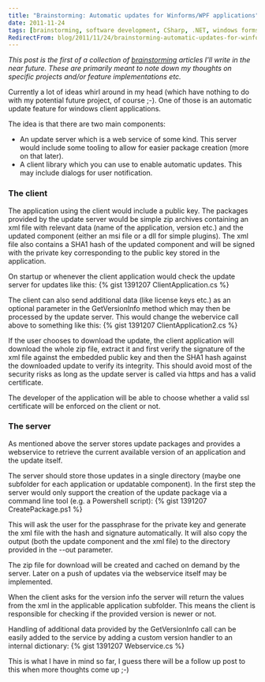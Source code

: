```yaml
---
title: "Brainstorming: Automatic updates for Winforms/WPF applications"
date: 2011-11-24
tags: [brainstorming, software development, CSharp, .NET, windows forms, WPF, automatic updates]
RedirectFrom: blog/2011/11/24/brainstorming-automatic-updates-for-winforms-slash-wpf-applications/*
---
```


_This post is the first of a collection of [brainstorming](/blog/categories/brainstorming/) articles I'll write in the near future. These are primarily meant to note down my thoughts on specific projects and/or feature implementations etc._

Currently a lot of ideas whirl around in my head (which have nothing to do with my potential future project, of course ;-). One of those is an automatic update feature for windows client applications.

The idea is that there are two main components:

* An update server which is a web service of some kind. This server would include some tooling to allow for easier package creation (more on that later).
* A client library which you can use to enable automatic updates. This may include dialogs for user notification.

### The client

The application using the client would include a public key. The packages provided by the update server would be simple zip archives containing an xml file with relevant data (name of the application, version etc.) and the updated component (either an msi file or a dll for simple plugins). The xml file also contains a SHA1 hash of the updated component and will be signed with the private key corresponding to the public key stored in the application.

On startup or whenever the client application would check the update server for updates like this:
{% gist 1391207 ClientApplication.cs %}

The client can also send additional data (like license keys etc.) as an optional parameter in the GetVersionInfo method which may then be processed by the update server. This would change the webervice call above to something like this:
{% gist 1391207 ClientApplication2.cs %}

If the user chooses to download the update, the client application will download the whole zip file, extract it and first verify the signature of the xml file against the embedded public key and then the SHA1 hash against the downloaded update to verify its integrity. This should avoid most of the security risks as long as the update server is called via https and has a valid certificate.

The developer of the application will be able to choose whether a valid ssl certificate will be enforced on the client or not.

### The server

As mentioned above the server stores update packages and provides a webservice to retrieve the current available version of an application and the update itself.

The server should store those updates in a single directory (maybe one subfolder for each application or updatable component). In the first step the server would only support the creation of the update package via a command line tool (e.g. a Powershell script):
{% gist 1391207 CreatePackage.ps1 %}

This will ask the user for the passphrase for the private key and generate the xml file with the hash and signature automatically. It will also copy the output (both the update component and the xml file) to the directory provided in the --out parameter.

The zip file for download will be created and cached on demand by the server. Later on a push of updates via the webservice itself may be implemented.

When the client asks for the version info the server will return the values from the xml in the applicable application subfolder. This means the client is responsible for checking if the provided version is newer or not.

Handling of additional data provided by the GetVersionInfo call can be easily added to the service by adding a custom version handler to an internal dictionary:
{% gist 1391207 Webservice.cs %}

This is what I have in mind so far, I guess there will be a follow up post to this when more thoughts come up ;-)
